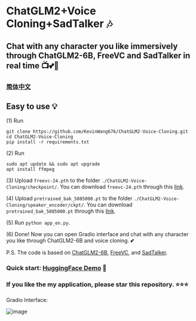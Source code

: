 # ChatGLM2+Voice Cloning+SadTalker 🎶
## Chat with any character you like immersively through ChatGLM2-6B, FreeVC and SadTalker in real time 📺💕🍻
### [简体中文](https://github.com/KevinWang676/ChatGLM2-Voice-Cloning/blob/main/README_zh.md)
## Easy to use 💡

(1) Run
```
git clone https://github.com/KevinWang676/ChatGLM2-Voice-Cloning.git
cd ChatGLM2-Voice-Cloning
pip install -r requirements.txt
```

(2) Run
```
sudo apt update && sudo apt upgrade
apt install ffmpeg
```

(3) Upload `freevc-24.pth` to the folder `./ChatGLM2-Voice-Cloning/checkpoint/`. You can download `freevc-24.pth` through this [link](https://huggingface.co/spaces/kevinwang676/FreeVC/tree/main/checkpoints).

(4) Upload `pretrained_bak_5805000.pt` to the folder `./ChatGLM2-Voice-Cloning/speaker_encoder/ckpt/`. You can download `pretrained_bak_5805000.pt` through this [link](https://huggingface.co/spaces/kevinwang676/FreeVC/tree/main/speaker_encoder/ckpt).

(5) Run `python app_en.py`.

(6) Done! Now you can open Gradio interface and chat with any character you like through ChatGLM2-6B and voice cloning. 💕

P.S. The code is based on [ChatGLM2-6B](https://github.com/THUDM/ChatGLM2-6B), [FreeVC](https://github.com/OlaWod/FreeVC), and [SadTalker](https://github.com/OpenTalker/SadTalker).

### Quick start: [HuggingFace Demo](https://huggingface.co/spaces/kevinwang676/ChatGLM2-SadTalker-VC-en) 🤗

### If you like the my application, please star this repository. ⭐⭐⭐

Gradio Interface:

![image](https://github.com/KevinWang676/ChatGLM2-Voice-Cloning/assets/126712357/e6eeae6b-3e75-407e-acab-cac2fb93d6a4)
